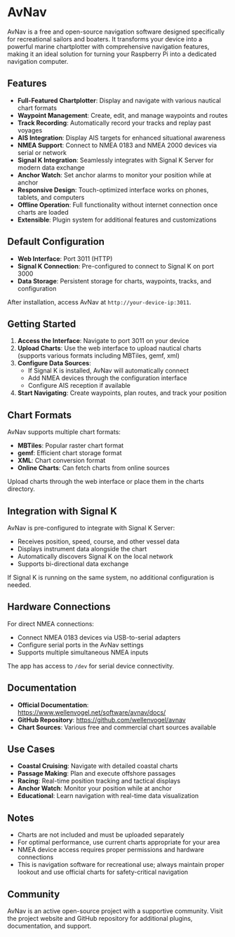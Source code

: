 # AvNav

AvNav is a free and open-source navigation software designed specifically for recreational sailors and boaters. It transforms your device into a powerful marine chartplotter with comprehensive navigation features, making it an ideal solution for turning your Raspberry Pi into a dedicated navigation computer.

## Features

- **Full-Featured Chartplotter**: Display and navigate with various nautical chart formats
- **Waypoint Management**: Create, edit, and manage waypoints and routes
- **Track Recording**: Automatically record your tracks and replay past voyages
- **AIS Integration**: Display AIS targets for enhanced situational awareness
- **NMEA Support**: Connect to NMEA 0183 and NMEA 2000 devices via serial or network
- **Signal K Integration**: Seamlessly integrates with Signal K Server for modern data exchange
- **Anchor Watch**: Set anchor alarms to monitor your position while at anchor
- **Responsive Design**: Touch-optimized interface works on phones, tablets, and computers
- **Offline Operation**: Full functionality without internet connection once charts are loaded
- **Extensible**: Plugin system for additional features and customizations

## Default Configuration

- **Web Interface**: Port 3011 (HTTP)
- **Signal K Connection**: Pre-configured to connect to Signal K on port 3000
- **Data Storage**: Persistent storage for charts, waypoints, tracks, and configuration

After installation, access AvNav at `http://your-device-ip:3011`.

## Getting Started

1. **Access the Interface**: Navigate to port 3011 on your device
2. **Upload Charts**: Use the web interface to upload nautical charts (supports various formats including MBTiles, gemf, xml)
3. **Configure Data Sources**:
   - If Signal K is installed, AvNav will automatically connect
   - Add NMEA devices through the configuration interface
   - Configure AIS reception if available
4. **Start Navigating**: Create waypoints, plan routes, and track your position

## Chart Formats

AvNav supports multiple chart formats:
- **MBTiles**: Popular raster chart format
- **gemf**: Efficient chart storage format
- **XML**: Chart conversion format
- **Online Charts**: Can fetch charts from online sources

Upload charts through the web interface or place them in the charts directory.

## Integration with Signal K

AvNav is pre-configured to integrate with Signal K Server:
- Receives position, speed, course, and other vessel data
- Displays instrument data alongside the chart
- Automatically discovers Signal K on the local network
- Supports bi-directional data exchange

If Signal K is running on the same system, no additional configuration is needed.

## Hardware Connections

For direct NMEA connections:
- Connect NMEA 0183 devices via USB-to-serial adapters
- Configure serial ports in the AvNav settings
- Supports multiple simultaneous NMEA inputs

The app has access to `/dev` for serial device connectivity.

## Documentation

- **Official Documentation**: https://www.wellenvogel.net/software/avnav/docs/
- **GitHub Repository**: https://github.com/wellenvogel/avnav
- **Chart Sources**: Various free and commercial chart sources available

## Use Cases

- **Coastal Cruising**: Navigate with detailed coastal charts
- **Passage Making**: Plan and execute offshore passages
- **Racing**: Real-time position tracking and tactical displays
- **Anchor Watch**: Monitor your position while at anchor
- **Educational**: Learn navigation with real-time data visualization

## Notes

- Charts are not included and must be uploaded separately
- For optimal performance, use current charts appropriate for your area
- NMEA device access requires proper permissions and hardware connections
- This is navigation software for recreational use; always maintain proper lookout and use official charts for safety-critical navigation

## Community

AvNav is an active open-source project with a supportive community. Visit the project website and GitHub repository for additional plugins, documentation, and support.
